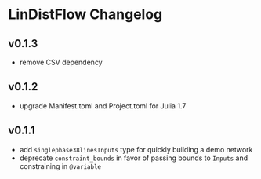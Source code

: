 # LinDistFlow Changelog

## v0.1.3
- remove CSV dependency

## v0.1.2
- upgrade Manifest.toml and Project.toml for Julia 1.7

## v0.1.1
- add `singlephase38linesInputs` type for quickly building a demo network
- deprecate `constraint_bounds` in favor of passing bounds to `Inputs` and constraining in `@variable`
